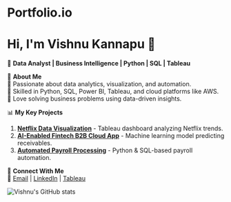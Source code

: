 # Portfolio.io
# Hi, I'm Vishnu Kannapu 👋

🚀 **Data Analyst | Business Intelligence | Python | SQL | Tableau**

📌 **About Me**  
🔹 Passionate about data analytics, visualization, and automation.  
🔹 Skilled in Python, SQL, Power BI, Tableau, and cloud platforms like AWS.  
🔹 Love solving business problems using data-driven insights.  

📊 **My Key Projects**
1. **[Netflix Data Visualization](https://github.com/VishnuKannapu/netflix-analysis)** - Tableau dashboard analyzing Netflix trends.
2. **[AI-Enabled Fintech B2B Cloud App](https://github.com/VishnuKannapu/fintech-b2b)** - Machine learning model predicting receivables.
3. **[Automated Payroll Processing](https://github.com/VishnuKannapu/payroll-automation)** - Python & SQL-based payroll automation.

🔗 **Connect With Me**  
📧 [Email](mailto:vishnuvardhankannapu@gmail.com) | [LinkedIn](https://www.linkedin.com/in/vishnuvardhan-reddy-kannapu/) | [Tableau](https://public.tableau.com/app/profile/vishnuvardhanreddy.kannapu/vizzes)

![Vishnu's GitHub stats](https://github-readme-stats.vercel.app/api?username=VishnuKannapu&show_icons=true&theme=tokyonight)
